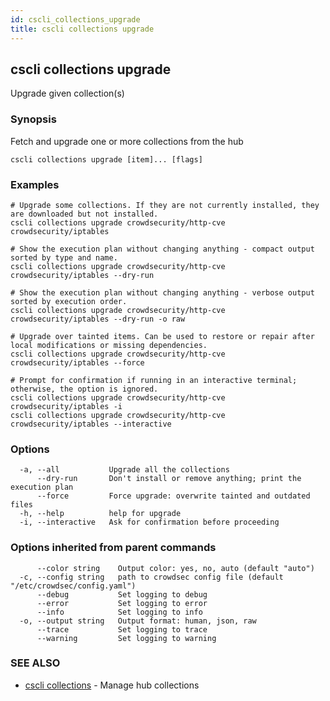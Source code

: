 ```yaml
---
id: cscli_collections_upgrade
title: cscli collections upgrade
---
```

## cscli collections upgrade

Upgrade given collection(s)

### Synopsis

Fetch and upgrade one or more collections from the hub

```
cscli collections upgrade [item]... [flags]
```

### Examples

```
# Upgrade some collections. If they are not currently installed, they are downloaded but not installed.
cscli collections upgrade crowdsecurity/http-cve crowdsecurity/iptables

# Show the execution plan without changing anything - compact output sorted by type and name.
cscli collections upgrade crowdsecurity/http-cve crowdsecurity/iptables --dry-run

# Show the execution plan without changing anything - verbose output sorted by execution order.
cscli collections upgrade crowdsecurity/http-cve crowdsecurity/iptables --dry-run -o raw

# Upgrade over tainted items. Can be used to restore or repair after local modifications or missing dependencies.
cscli collections upgrade crowdsecurity/http-cve crowdsecurity/iptables --force

# Prompt for confirmation if running in an interactive terminal; otherwise, the option is ignored.
cscli collections upgrade crowdsecurity/http-cve crowdsecurity/iptables -i
cscli collections upgrade crowdsecurity/http-cve crowdsecurity/iptables --interactive
```

### Options

```
  -a, --all           Upgrade all the collections
      --dry-run       Don't install or remove anything; print the execution plan
      --force         Force upgrade: overwrite tainted and outdated files
  -h, --help          help for upgrade
  -i, --interactive   Ask for confirmation before proceeding
```

### Options inherited from parent commands

```
      --color string    Output color: yes, no, auto (default "auto")
  -c, --config string   path to crowdsec config file (default "/etc/crowdsec/config.yaml")
      --debug           Set logging to debug
      --error           Set logging to error
      --info            Set logging to info
  -o, --output string   Output format: human, json, raw
      --trace           Set logging to trace
      --warning         Set logging to warning
```

### SEE ALSO

* [cscli collections](/cscli/cscli_collections.md)	 - Manage hub collections

